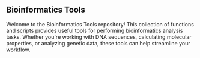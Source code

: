 ## Bioinformatics Tools

Welcome to the Bioinformatics Tools repository! This collection of functions and scripts provides useful tools for performing bioinformatics analysis tasks. Whether you're working with DNA sequences, calculating molecular properties, or analyzing genetic data, these tools can help streamline your workflow.
